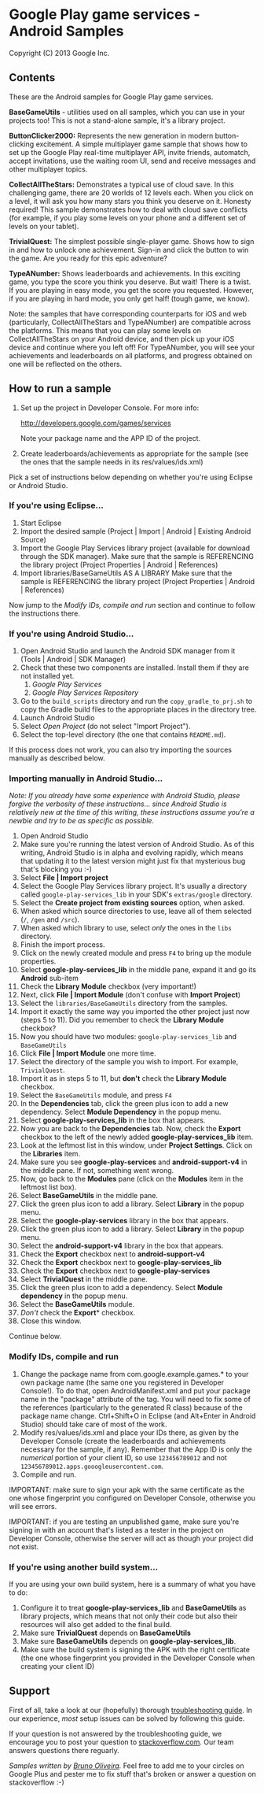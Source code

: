 Google Play game services - Android Samples
===========================================
Copyright (C) 2013 Google Inc.

<h2>Contents</h2>

These are the Android samples for Google Play game services.

<b>BaseGameUtils</b> - utilities used on all samples, which you can use in your projects too! This is not a stand-alone sample, it's a library project.

<b>ButtonClicker2000:</b> Represents the new generation in modern button-clicking excitement. A simple multiplayer game sample that shows how to set up the Google Play real-time multiplayer API, invite friends, automatch, accept invitations, use the waiting room UI, send and receive messages and other multiplayer topics.

<b>CollectAllTheStars:</b> Demonstrates a typical use of cloud save. In this challenging game, there are 20 worlds of 12 levels each. When you click on a level, it will ask you how many stars you think you deserve on it. Honesty required! This sample demonstrates how to deal with cloud save conflicts (for example, if you play some levels on your phone and a different set of levels on your tablet).

<b>TrivialQuest:</b> The simplest possible single-player game. Shows how to sign in and how to unlock one achievement. Sign-in and click the button to win the game. Are you ready for this epic adventure?

<b>TypeANumber:</b> Shows leaderboards and achievements. In this exciting game, you type the score you think you deserve. But wait! There is a twist. If you are playing in easy mode, you get the score you requested. However, if you are playing in hard mode, you only get half! (tough game, we know).

Note: the samples that have corresponding counterparts for iOS and web (particularly, CollectAllTheStars and TypeANumber) are compatible across the platforms. This means that you can play some levels on CollectAllTheStars on your Android device, and then pick up your iOS device and continue where you left off! For TypeANumber, you will see your achievements and leaderboards on all platforms, and progress obtained on one will be reflected on the others.

<h2>How to run a sample</h2>

1. Set up the project in Developer Console. For more info:

      http://developers.google.com/games/services
 
   Note your package name and the APP ID of the project.

1. Create leaderboards/achievements as appropriate for the sample
   (see the ones that the sample needs in its res/values/ids.xml)

Pick a set of instructions below depending on whether you're using Eclipse or Android Studio.

<h3>If you're using Eclipse...</h3>

1. Start Eclipse
1. Import the desired sample (Project | Import | Android | Existing Android Source)
1. Import the Google Play Services library project (available for download through the SDK manager).
   Make sure that the sample is REFERENCING the library project (Project Properties | Android | References)
1. Import libraries/BaseGameUtils AS A LIBRARY
   Make sure that the sample is REFERENCING the library project (Project Properties | Android | References)

Now jump to the *Modify IDs, compile and run* section and continue to follow the instructions there.

<h3>If you're using Android Studio...</h3>

1. Open Android Studio and launch the Android SDK manager from it (Tools | Android | SDK Manager)
1. Check that these two components are installed. Install them if they are not installed yet.
   1. *Google Play Services*
   1. *Google Play Services Repository*
1. Go to the `build_scripts` directory and run the `copy_gradle_to_prj.sh` to copy the Gradle build files to the appropriate places in the directory tree.
1. Launch Android Studio
1. Select *Open Project* (do not select "Import Project").
1. Select the top-level directory (the one that contains `README.md`).

If this process does not work, you can also try importing the sources manually as described below.

<h3>Importing manually in Android Studio...</h3>

*Note: If you already have some experience with Android Studio, please forgive the verbosity of these instructions... since Android Studio is relatively new at the time of this writing, these instructions assume you're a newbie and try to be as specific as possible.*

1. Open Android Studio
1. Make sure you're running the latest version of Android Studio. As of this writing, Android Studio is in alpha and evolving rapidly, which means that updating it to the latest version might just fix that mysterious bug that's blocking you :-)
1. Select **File | Import project**
1. Select the Google Play Services library project. It's usually a directory called `google-play-services_lib` in your SDK's `extras/google` directory.
1. Select the **Create project from existing sources** option, when asked.
1. When asked which source directories to use, leave all of them selected (`/`, `/gen` and `/src`).
1. When asked which library to use, select *only* the ones in the `libs` directory.
1. Finish the import process.
1. Click on the newly created module and press `F4` to bring up the module properties.
1. Select **google-play-services_lib** in the middle pane, expand it and go its **Android** sub-item
1. Check the **Library Module** checkbox (very important!)
1. Next, click **File | Import Module** (don't confuse with **Import Project**)
1. Select the `libraries/BaseGameUtils` directory from the samples.
1. Import it exactly the same way you imported the other project just now (steps 5 to 11). Did you remember to check the **Library Module** checkbox?
1. Now you should have two modules: `google-play-services_lib` and `BaseGameUtils`
1. Click **File | Import Module** one more time.
1. Select the directory of the sample you wish to import. For example, `TrivialQuest`.
1. Import it as in steps 5 to 11, but **don't** check the **Library Module** checkbox.
1. Select the `BaseGameUtils` module, and press `F4`
1. In the **Dependencies** tab, click the green plus icon to add a new dependency. Select **Module Dependency** in the popup menu.
1. Select **google-play-services_lib** in the box that appears.
1. Now you are back to the **Dependencies** tab. Now, check the **Export** checkbox to the left of the newly added **google-play-services_lib** item.
1. Look at the leftmost list in this window, under **Project Settings**. Click on the **Libraries** item.
1. Make sure you see **google-play-services** and **android-support-v4** in the middle pane. If not, something went wrong.
1. Now, go back to the **Modules** pane (click on the **Modules** item in the leftmost list box).
1. Select **BaseGameUtils** in the middle pane.
1. Click the green plus icon to add a library. Select **Library** in the popup menu.
1. Select the **google-play-services** library in the box that appears.
1. Click the green plus icon to add a library. Select **Library** in the popup menu.
1. Select the **android-support-v4** library in the box that appears.
1. Check the **Export** checkbox next to **android-support-v4**
1. Check the **Export** checkbox next to **google-play-services_lib**
1. Check the **Export** checkbox next to **google-play-services**
1. Select **TrivialQuest** in the middle pane.
1. Click the green plus icon to add a dependency. Select **Module dependency** in the popup menu.
1. Select the **BaseGameUtils** module.
1. *Don't* check the **Export*** checkbox.
1. Close this window.

Continue below.

<h3>Modify IDs, compile and run</h3>

1. Change the package name from com.google.example.games.* to your own package name
   (the same one you registered in Developer Console!). To do that, open AndroidManifest.xml and put
   your package name in the "package" attribute of the <manifest> tag. You will need to
   fix some of the references (particularly to the generated R class) because of the package name
   change. Ctrl+Shift+O in Eclipse (and Alt+Enter in Android Studio) should take care of most of the work.
1. Modify res/values/ids.xml and place your IDs there, as given by the
   Developer Console (create the leaderboards and achievements necessary for
   the sample, if any). Remember that the App ID is only the *numerical* portion
   of your client ID, so use `123456789012` and not `123456789012.apps.gooogleusercontent.com`.
1. Compile and run.

IMPORTANT: make sure to sign your apk with the same certificate
as the one whose fingerprint you configured on Developer Console, otherwise
you will see errors.

IMPORTANT: if you are testing an unpublished game, make sure you're signing in with 
an account that's listed as a tester in the project on Developer Console,
otherwise the server will act as though your project did not exist.

<h3>If you're using another build system...</h3>

If you are using your own build system, here is a summary of what you have to do:

1. Configure it to treat **google-play-services_lib** and **BaseGameUtils** as library projects, which means that not only their code but also their resources will also get added to the final build.
1. Make sure **TrivialQuest** depends on **BaseGameUtils**
1. Make sure **BaseGameUtils** depends on **google-play-services_lib**.
1. Make sure the build system is signing the APK with the right certificate (the one whose fingerprint you provided in the Developer Console when creating your client ID)

<h2>Support</h2>

First of all, take a look at our (hopefully) thorough [troubleshooting guide](https://developers.google.com/games/services/android/troubleshooting). In our experience, *most* setup issues can be solved by following this guide.

If your question is not answered by the troubleshooting guide, we encourage you to post your question to [stackoverflow.com](stackoverflow.com). Our team answers questions there reguarly.

*Samples written by [Bruno Oliveira](http://plus.google.com/+BrunoOliveira).* Feel free to add me to your circles on Google Plus and pester me to fix stuff that's broken or answer a question on stackoverflow :-)
